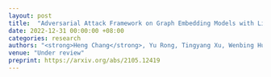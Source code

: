 ```yaml
---
layout: post
title:  "Adversarial Attack Framework on Graph Embedding Models with Limited Knowledge"
date: 2022-12-31 00:00:00 +08:00
categories: research
authors: "<strong>Heng Chang</strong>, Yu Rong, Tingyang Xu, Wenbing Huang, Honglei Zhang, Peng Cui, Xin Wang, Wenwu Zhu, Junzhou Huang"
venue: "Under review"
preprint: https://arxiv.org/abs/2105.12419
---
```


